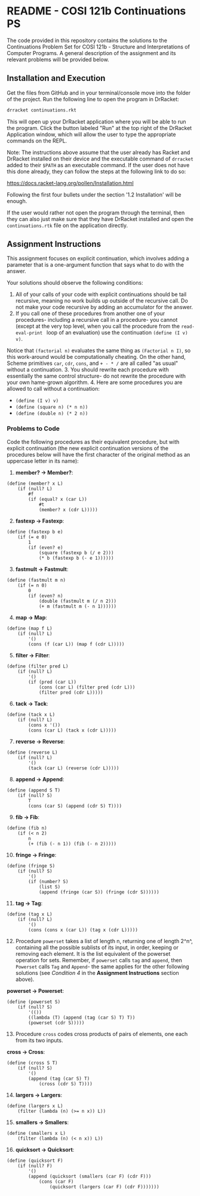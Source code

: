 # README - COSI 121b Continuations PS

The code provided in this repository contains the solutions to the Continuations Problem Set for COSI 121b - Structure and Interpretations of Computer Programs. A general description of the assignment and its relevant problems will be provided below. 

## Installation and Execution 

Get the files from GitHub and in your terminal/console move into the folder of the project. Run the following line to open the program in DrRacket: 

``` bash 
drracket continuations.rkt 
```

This will open up your DrRacket application where you will be able to run the program. Click the button labeled "Run" at the top right of the DrRacket Application window, which will allow the user to type the appropriate commands on the REPL.

Note: The instructions above assume that the user already has Racket and DrRacket installed on their device and the executable command of ``` drracket ``` added to their ``` $PATH ``` as an executable command. If the user does not have this done already, they can follow the steps at the following link to do so: 

https://docs.racket-lang.org/pollen/Installation.html 

Following the first four bullets under the section '1.2 Installation' will be enough. 

If the user would rather not open the program through the terminal, then they can also just make sure that they have DrRacket installed and open the ``` continuations.rtk ``` file on the application directly. 


## Assignment Instructions 

This assignment focuses on explicit continuation, which involves adding a parameter that is a one-argument function that says what to do with the answer.  

Your solutions should observe the following conditions: 

1. All of your calls of your code with explicit continuations should be tail recursive, meaning no work builds up outside of the recursive call. Do not make your code recursive by adding an accumulator for the answer. 
2. If you call one of these procedures from another one of your procedures- including a recursive call in a procedure- you cannot (except at the very top level, when you call the procedure from the ```read-eval-print ``` loop of an evaluation) use the continuation ``` (define (I v) v) ```. 

Notice that ``` (factorial n) ``` evaluates the same thing as ``` (Factorial n I) ```, so this work-around would be computationally cheating. On the other hand, Scheme primitives ``` car ```, ``` cdr ```, ``` cons ```, and ``` + - * / ``` are all called "as usual" without a continuation. 
3. You should rewrite each procedure with essentially the same control structure- do not rewrite the procedure with your own hame-grown algorithm. 
4. Here are some procedures you are allowed to call without a continuation: 
* ``` (define (I v) v) ``` 
* ``` (define (square n) (* n n)) ``` 
* ``` (define (double n) (* 2 n)) ``` 

### Problems to Code 

Code the following procedures as their equivalent procedure, but with explicit continuation (the new explicit continuation versions of the procedures below will have the first character of the original method as an uppercase letter in its name): 

1. **member? -> Member?**: 
``` 
(define (member? x L) 
    (if (null? L) 
        #f 
        (if (equal? x (car L))
            #t 
            (member? x (cdr L))))) 
``` 

2. **fastexp -> Fastexp**: 
``` 
(define (fastexp b e) 
    (if (= e 0)
        1 
        (if (even? e)
            (square (fastexp b (/ e 2)))
            (* b (fastexp b (- e 1)))))) 
``` 

3. **fastmult -> Fastmult**: 
``` 
(define (fastmult m n)
    (if (= n 0) 
        0 
        (if (even? n)
            (double (fastmult m (/ n 2)))
            (+ m (fastmult m (- n 1)))))) 
``` 

4. **map -> Map**: 
``` 
(define (map f L)
    (if (null? L) 
        '()
        (cons (f (car L)) (map f (cdr L))))) 
``` 

5. **filter -> Filter**: 
``` 
(define (filter pred L) 
    (if (null? L) 
        '() 
        (if (pred (car L)) 
            (cons (car L) (filter pred (cdr L))) 
            (filter pred (cdr L))))) 
``` 

6. **tack -> Tack**: 
``` 
(define (tack x L) 
    (if (null? L) 
        (cons x '()) 
        (cons (car L) (tack x (cdr L))))) 
``` 

7. **reverse -> Reverse**: 
``` 
(define (reverse L) 
    (if (null? L) 
        '() 
        (tack (car L) (reverse (cdr L))))) 
```

8. **append -> Append**: 
``` 
(define (append S T) 
    (if (null? S) 
        T 
        (cons (car S) (append (cdr S) T)))) 
``` 

9. **fib -> Fib**: 
``` 
(define (fib n) 
    (if (< n 2) 
        n 
        (+ (fib (- n 1)) (fib (- n 2))))) 
``` 

10. **fringe -> Fringe**: 
``` 
(define (fringe S) 
    (if (null? S) 
        '() 
        (if (number? S) 
            (list S) 
            (append (fringe (car S)) (fringe (cdr S)))))) 
``` 

11. **tag -> Tag**: 
``` 
(define (tag x L) 
    (if (null? L) 
        '() 
        (cons (cons x (car L)) (tag x (cdr L))))) 
``` 

12. Procedure ``` powerset ``` takes a list of length n, returning one of length 2^n^, containing all the possible sublists of its input, in order, keeping or removing each element. It is the list equivalent of the powerset operation for sets. Remember, if ``` powerset ``` calls ``` tag ``` and ``` append ```, then ``` Powerset ``` calls ``` Tag ``` and ``` Append ```- the same applies for the other following solutions (see *Condition 4* in the **Assignment Instructions** section above). 

**powerset -> Powerset**: 
``` 
(define (powerset S) 
    (if (null? S) 
        '(())
        ((lambda (T) (append (tag (car S) T) T)) 
        (powerset (cdr S))))) 
``` 

13. Procedure ``` cross ``` codes cross products of pairs of elements, one each from its two inputs. 

**cross -> Cross**: 
``` 
(define (cross S T) 
    (if (null? S) 
        '() 
        (append (tag (car S) T) 
            (cross (cdr S) T)))) 
``` 

14. **largers -> Largers**: 
``` 
(define (largers x L) 
    (filter (lambda (n) (>= n x)) L)) 
``` 

15. **smallers -> Smallers**: 
``` 
(define (smallers x L) 
    (filter (lambda (n) (< n x)) L)) 
``` 

16. **quicksort -> Quicksort**: 
``` 
(define (quicksort F) 
    (if (null? F) 
        '() 
        (append (quicksort (smallers (car F) (cdr F))) 
            (cons (car F) 
                (quicksort (largers (car F) (cdr F))))))) 
``` 